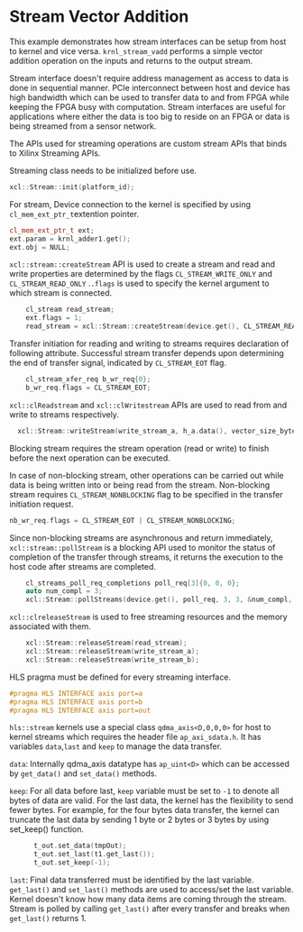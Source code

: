 Stream Vector Addition
========================

This example demonstrates how stream interfaces can be setup from host to kernel and vice versa. `krnl_stream_vadd` performs a simple vector addition operation on the inputs and returns to the output stream. 

Stream interface doesn't require address management as access to data is done in sequential manner. PCIe interconnect between host and device has high bandwidth which can be used to transfer data to and from FPGA while keeping the FPGA busy with computation. Stream interfaces are useful for applications where either the data is too big to reside on an FPGA or data is being streamed from a sensor network.

The APIs used for streaming operations are custom stream APIs that binds to Xilinx Streaming APIs.

Streaming class needs to be initialized before use.
```c++
xcl::Stream::init(platform_id);
```
For stream, Device connection to the kernel is specified by using `cl_mem_ext_ptr_t`extention pointer.
```c++
cl_mem_ext_ptr_t ext;
ext.param = krnl_adder1.get();
ext.obj = NULL;
```

`xcl::stream::createStream` API is used to create a stream and read and write properties are determined by the flags `CL_STREAM_WRITE_ONLY` and `CL_STREAM_READ_ONLY` .`.flags` is used to specify the kernel argument to which stream is connected.

```c++
    cl_stream read_stream;
    ext.flags = 1;
    read_stream = xcl::Stream::createStream(device.get(), CL_STREAM_READ_ONLY, CL_STREAM, &ext, &ret);
```    
Transfer initiation for reading and writing to streams requires declaration of following attribute. Successful stream transfer  depends upon determining the end of transfer signal, indicated by `CL_STREAM_EOT` flag.
```c++
    cl_stream_xfer_req b_wr_req{0};
    b_wr_req.flags = CL_STREAM_EOT;
```      


`xcl::clReadstream` and `xcl::clWritestream` APIs are used to read from and write to streams respectively.

```c++
  xcl::Stream::writeStream(write_stream_a, h_a.data(), vector_size_bytes, &b_wr_req, &ret);
```

Blocking stream requires the stream operation (read or write) to finish before the next operation can be executed.

In case of non-blocking stream, other operations can be carried out while data is being written into or being read from the stream. Non-blocking stream requires `CL_STREAM_NONBLOCKING` flag to be specified in the transfer initiation request.

```c++
nb_wr_req.flags = CL_STREAM_EOT | CL_STREAM_NONBLOCKING;
```

 Since non-blocking streams are asynchronous and return immediately, `xcl::stream::pollStream` is a blocking API used to monitor the status of completion of the transfer through streams, it returns the execution to the host code after streams are completed.

```c++
    cl_streams_poll_req_completions poll_req[3]{0, 0, 0};
    auto num_compl = 3;
    xcl::Stream::pollStreams(device.get(), poll_req, 3, 3, &num_compl, 50000, &ret);
```  

`xcl::clreleaseStream` is used to free streaming resources and the memory associated with them.
```c++
    xcl::Stream::releaseStream(read_stream);
    xcl::Stream::releaseStream(write_stream_a);
    xcl::Stream::releaseStream(write_stream_b);
```

HLS pragma must be defined for every streaming interface.
```c++
#pragma HLS INTERFACE axis port=a
#pragma HLS INTERFACE axis port=b
#pragma HLS INTERFACE axis port=out
```

`hls::stream` kernels use a special class `qdma_axis<D,0,0,0>` for host to kernel streams  which requires the header file `ap_axi_sdata.h`. It has variables `data`,`last` and `keep` to manage the data transfer.

`data`: Internally qdma_axis datatype has `ap_uint<D>` which can be accessed by `get_data()` and `set_data()` methods.

`keep`: For all data before last, `keep` variable must be set to `-1` to denote all bytes of data are valid. For the last data, the kernel has the flexibility to send fewer bytes. For example, for the four bytes data transfer, the kernel can truncate the last data by sending 1 byte or 2 bytes or 3 bytes by using set_keep() function.  

```c++
      t_out.set_data(tmpOut);
      t_out.set_last(t1.get_last());
      t_out.set_keep(-1);
```

`last`: Final data transferred must be identified by the last variable. `get_last()` and `set_last()` methods are used to access/set the last variable. Kernel doesn't know how many data items are coming through the stream. Stream is polled by calling `get_last()` after every transfer and breaks when `get_last()` returns 1.
